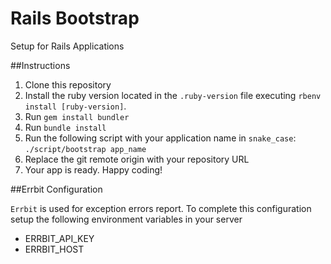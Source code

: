 Rails Bootstrap
===============

Setup for Rails Applications

##Instructions

1. Clone this repository
2. Install the ruby version located in the `.ruby-version` file executing `rbenv install [ruby-version]`.
3. Run `gem install bundler`
4. Run `bundle install`
5. Run the following script with your application name in `snake_case`:
 `./script/bootstrap app_name`
6. Replace the git remote origin with your repository URL
7. Your app is ready. Happy coding!

##Errbit Configuration

`Errbit` is used for exception errors report. To complete this configuration setup the following environment variables in your server
- ERRBIT_API_KEY
- ERRBIT_HOST
